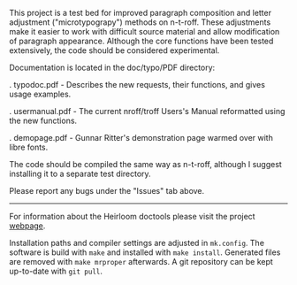 This project is a test bed for improved paragraph composition and letter
adjustment ("microtypograpy") methods on n-t-roff.  These adjustments make
it easier to work with difficult source material and allow modification
of paragraph appearance.  Although the core functions have been tested
extensively, the code should be considered experimental.

Documentation is located in the doc/typo/PDF directory:

. typodoc.pdf - Describes the new requests, their functions, and gives usage examples.

. usermanual.pdf - The current nroff/troff Users's Manual reformatted using the new functions.

. demopage.pdf - Gunnar Ritter's demonstration page warmed over with libre fonts.

The code should be compiled the same way as n-t-roff, although I suggest
installing it to a separate test directory.

Please report any bugs under the "Issues" tab above.

--------

For information about the Heirloom doctools please visit the project
[webpage](http://n-t-roff.github.io/heirloom/doctools.html).

Installation paths and compiler settings are adjusted in `mk.config`.
The software is build with `make` and installed with `make install`.
Generated files are removed with `make mrproper` afterwards.
A git repository can be kept up-to-date with
`git pull`.

